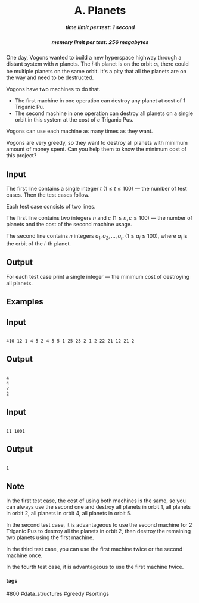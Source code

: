 <h1 style='text-align: center;'> A. Planets</h1>

<h5 style='text-align: center;'>time limit per test: 1 second</h5>
<h5 style='text-align: center;'>memory limit per test: 256 megabytes</h5>

One day, Vogons wanted to build a new hyperspace highway through a distant system with $n$ planets. The $i$-th planet is on the orbit $a_i$, there could be multiple planets on the same orbit. It's a pity that all the planets are on the way and need to be destructed.

Vogons have two machines to do that.

* The first machine in one operation can destroy any planet at cost of $1$ Triganic Pu.
* The second machine in one operation can destroy all planets on a single orbit in this system at the cost of $c$ Triganic Pus.

Vogons can use each machine as many times as they want.

Vogons are very greedy, so they want to destroy all planets with minimum amount of money spent. Can you help them to know the minimum cost of this project?

## Input

The first line contains a single integer $t$ ($1 \le t \le 100$) — the number of test cases. Then the test cases follow.

Each test case consists of two lines.

The first line contains two integers $n$ and $c$ ($1 \le n, c \le 100$) — the number of planets and the cost of the second machine usage.

The second line contains $n$ integers $a_1, a_2, \dots, a_n$ ($1 \le a_i \le 100$), where $a_i$ is the orbit of the $i$-th planet.

## Output

For each test case print a single integer — the minimum cost of destroying all planets.

## Examples

## Input


```

410 12 1 4 5 2 4 5 5 1 25 23 2 1 2 22 21 12 21 2
```
## Output


```

4
4
2
2

```
## Input


```

11 1001
```
## Output


```

1

```
## Note

In the first test case, the cost of using both machines is the same, so you can always use the second one and destroy all planets in orbit $1$, all planets in orbit $2$, all planets in orbit $4$, all planets in orbit $5$.

In the second test case, it is advantageous to use the second machine for $2$ Triganic Pus to destroy all the planets in orbit $2$, then destroy the remaining two planets using the first machine.

In the third test case, you can use the first machine twice or the second machine once.

In the fourth test case, it is advantageous to use the first machine twice.



#### tags 

#800 #data_structures #greedy #sortings 